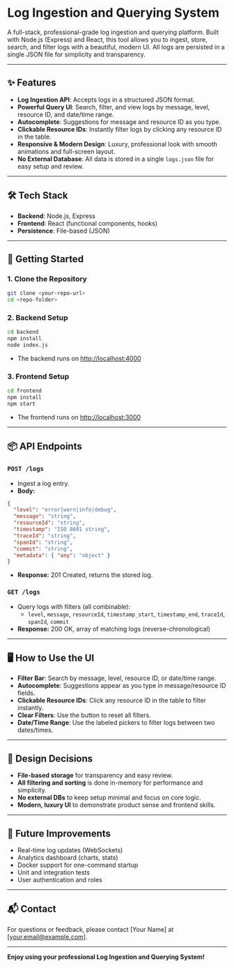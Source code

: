 



# Log Ingestion and Querying System

A full-stack, professional-grade log ingestion and querying platform. Built with Node.js (Express) and React, this tool allows you to ingest, store, search, and filter logs with a beautiful, modern UI. All logs are persisted in a single JSON file for simplicity and transparency.

---

## ✨ Features
- **Log Ingestion API**: Accepts logs in a structured JSON format.
- **Powerful Query UI**: Search, filter, and view logs by message, level, resource ID, and date/time range.
- **Autocomplete**: Suggestions for message and resource ID as you type.
- **Clickable Resource IDs**: Instantly filter logs by clicking any resource ID in the table.
- **Responsive & Modern Design**: Luxury, professional look with smooth animations and full-screen layout.
- **No External Database**: All data is stored in a single `logs.json` file for easy setup and review.

---

## 🛠️ Tech Stack
- **Backend**: Node.js, Express
- **Frontend**: React (functional components, hooks)
- **Persistence**: File-based (JSON)

---

## 🚀 Getting Started

### 1. Clone the Repository
```sh
git clone <your-repo-url>
cd <repo-folder>
```

### 2. Backend Setup
```sh
cd backend
npm install
node index.js
```
- The backend runs on [http://localhost:4000](http://localhost:4000)

### 3. Frontend Setup
```sh
cd frontend
npm install
npm start
```
- The frontend runs on [http://localhost:3000](http://localhost:3000)

---

## 📦 API Endpoints

### `POST /logs`
- Ingest a log entry.
- **Body:**
```json
{
  "level": "error|warn|info|debug",
  "message": "string",
  "resourceId": "string",
  "timestamp": "ISO 8601 string",
  "traceId": "string",
  "spanId": "string",
  "commit": "string",
  "metadata": { "any": "object" }
}
```
- **Response:** 201 Created, returns the stored log.

### `GET /logs`
- Query logs with filters (all combinable):
  - `level`, `message`, `resourceId`, `timestamp_start`, `timestamp_end`, `traceId`, `spanId`, `commit`
- **Response:** 200 OK, array of matching logs (reverse-chronological)

---

## 🖥️ How to Use the UI
- **Filter Bar**: Search by message, level, resource ID, or date/time range.
- **Autocomplete**: Suggestions appear as you type in message/resource ID fields.
- **Clickable Resource IDs**: Click any resource ID in the table to filter instantly.
- **Clear Filters**: Use the button to reset all filters.
- **Date/Time Range**: Use the labeled pickers to filter logs between two dates/times.

---

## 📝 Design Decisions
- **File-based storage** for transparency and easy review.
- **All filtering and sorting** is done in-memory for performance and simplicity.
- **No external DBs** to keep setup minimal and focus on core logic.
- **Modern, luxury UI** to demonstrate product sense and frontend skills.

---

## 🚦 Future Improvements
- Real-time log updates (WebSockets)
- Analytics dashboard (charts, stats)
- Docker support for one-command startup
- Unit and integration tests
- User authentication and roles

---

## 📬 Contact
For questions or feedback, please contact [Your Name] at [your.email@example.com].

---

**Enjoy using your professional Log Ingestion and Querying System!** 
